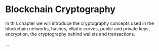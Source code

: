 # Blockchain Cryptography

In this chapter we will introduce the cryptography concepts used in the blockchain networks, hashes, elliptic curves, public and private keys, encryption, the cryptography behind wallets and transactions.

...
